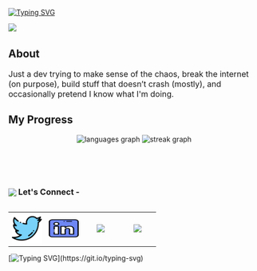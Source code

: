 [![Typing SVG](https://readme-typing-svg.herokuapp.com?font=Fira+Code&pause=1000&color=1AF700&width=435&lines=Hey+I'm+Kunal;I+play+with+data,+not+feelings+😎)](https://git.io/typing-svg)

<div align="left">
  <img src="https://visitor-badge.laobi.icu/badge?page_id=kunald08.kunald08&rstyle=plastic&left_text=Profile%20Views%20:"  />
</div>

## About

<p style="font-size:16px;">
Just a dev trying to make sense of the chaos, break the internet (on purpose), build stuff that doesn’t crash (mostly), and occasionally pretend I know what I'm doing.
</p>

## My Progress

<div align="center" style="margin-bottom: 30px;">
  <img src="https://github-readme-stats.vercel.app/api/top-langs?username=kunald08&locale=en&hide_title=false&layout=compact&card_width=320&langs_count=10&theme=dark&hide_border=false&order=2" height="130" alt="languages graph" />
  <img src="https://github-readme-streak-stats.herokuapp.com/?user=kunald08&theme=dark&hide_border=false&border_radius=12" height="130" alt="streak graph" />
</div>

<br><br>

<h3><img src="https://media.giphy.com/media/Al9XitEIwGgLU9yMfS/giphy.gif?cid=ecf05e47246z68gic13exguovr5xae6jhotnfa5nmu0evi54&ep=v1_stickers_search&rid=giphy.gif&ct=s" width="60" align="absmiddle"> Let's Connect - </h3>

<table width="120" align="left">
  <tr>  
    <td align="center" width="60">
      <a href="https://x.com/kunald08_"><img src="https://raw.githubusercontent.com/8bithemant/8bithemant/master/twitter.png?raw=true" width="60"></a>
    </td>
    <td align="center" width="60">
      <a href="https://linkedin.com/in/kunaldharpure"><img src="https://raw.githubusercontent.com/8bithemant/8bithemant/master/linkedin.png?raw=true" height="36" width="65"></a>
    </td>
    <td align="center" width="60">
      <a href="mailto:dharpurekunal08@gmail.com"><img src="https://user-images.githubusercontent.com/29790345/184528214-8f168ffd-5a4c-4d30-8d6b-917568924fbb.png?raw=true" width="80"></a>
    </td>
    <td align="center" width="60">
      <a href="#"><img src="https://user-images.githubusercontent.com/29790345/184600207-42a1a54e-9faa-40c8-b18e-f8230d0c6d7c.png?raw=true" width="60"></a>
    </td>
  </tr>
</table>

<br><br><br><br>

[![Typing SVG](https://readme-typing-svg.demolab.com?font=Fira+Code&size=16&pause=1000&color=00F707&width=435&lines=%3E+Building.+Breaking.+Learning.+Repeating.)](https://git.io/typing-svg)
